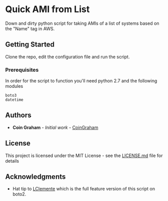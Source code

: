 # Quick AMI from List

Down and dirty python script for taking AMIs of a list of systems based on the "Name" tag in AWS.

## Getting Started

Clone the repo, edit the configuration file and run the script.

### Prerequisites

In order for the script to function you'll need python 2.7 and the following modules

```
boto3
datetime
```

## Authors

* **Coin Graham** - *Initial work* - [CoinGraham](https://github.com/CoinGraham)

## License

This project is licensed under the MIT License - see the [LICENSE.md](LICENSE.md) file for details

## Acknowledgments

* Hat tip to [LClemente](https://github.com/lclemente/amibackup) which is the full feature version of this script on boto2.